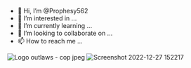 - 👋 Hi, I’m @Prophesy562
- 👀 I’m interested in ...
- 🌱 I’m currently learning ...
- 💞️ I’m looking to collaborate on ...
- 📫 How to reach me ...

<!---
Prophesy562/Prophesy562 is a ✨ special ✨ repository because its `README.md` (this file) appears on your GitHub profile.
You can click the Preview link to take a look at your changes.
--->
![Logo outlaws - cop jpeg](https://user-images.githubusercontent.com/115191384/194434883-9eaa6d6f-d68c-45d0-8649-a79242505df0.jpg)
![Screenshot 2022-12-27 152217](https://user-images.githubusercontent.com/115191384/209736179-f5b8709b-b28a-4876-9c41-3efe0e514d3b.png)
